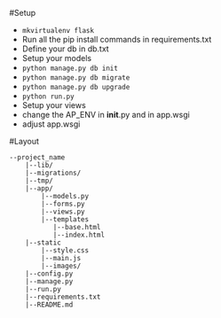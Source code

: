 #Setup

* `mkvirtualenv flask`
* Run all the pip install commands in requirements.txt
* Define your db in db.txt
* Setup your models
* `python manage.py db init`
* `python manage.py db migrate`
* `python manage.py db upgrade`
* `python run.py`
* Setup your views
* change the AP_ENV in __init__.py and in app.wsgi
* adjust app.wsgi



#Layout

    --project_name
        |--lib/
        |--migrations/
        |--tmp/
        |--app/
            |--models.py
            |--forms.py
            |--views.py
            |--templates
               |--base.html
               |--index.html
        |--static
            |--style.css
            |--main.js
            |--images/
        |--config.py
        |--manage.py
        |--run.py
        |--requirements.txt
        |--README.md